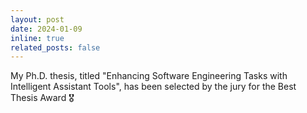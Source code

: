 ```yaml
---
layout: post
date: 2024-01-09 
inline: true
related_posts: false
---
```


My Ph.D. thesis, titled "Enhancing Software Engineering Tasks with Intelligent Assistant Tools", has been selected by the jury for the Best Thesis Award :medal_military:
